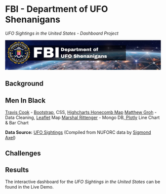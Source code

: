 # FBI - Department of UFO Shenanigans
*UFO Sightings in the United States - Dashboard Project*

![FBI - Department of UFO Shenanigans](static\images\project_banner.jpg)

## Background

## Men In Black
[Travis Cook](https://github.com/byTravis) - [Bootstrap](https://getbootstrap.com/), CSS, [Highcharts Honecomb Map](https://www.highcharts.com/demo/highcharts/honeycomb-usa)
[Matthew Groh](https://github.com/mdg1317) - Data Cleaning, [Leaflet](https://leafletjs.com/) Map
[Marshal Rittenger](https://github.com/Ray-Marshal) - Mongo DB,[ Plotly](https://plotly.com/) Line Chart & Bar Chart

**Data Source:**  [UFO Sightings](https://www.kaggle.com/datasets/NUFORC/ufo-sightings) (Compiled from NUFORC data by [Sigmond Axel](https://github.com/planetsig/ufo-reports))

## Challenges

## Results
The interactive dashboard for the *UFO Sightings in the United States* can be found in the Live Demo.

